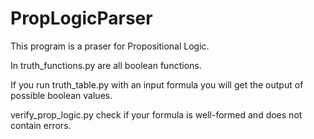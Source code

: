 # PropLogicParser


This program is a praser for Propositional Logic.

In truth_functions.py are all boolean functions.

If you run truth_table.py with an input formula you will get the output of possible boolean values.

verify_prop_logic.py check if your formula is well-formed and does not contain errors.
